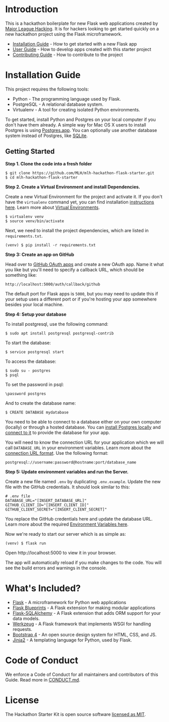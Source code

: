 # Introduction

This is a hackathon boilerplate for new Flask web applications created by [Major League Hacking](https://github.com/MLH). It is for hackers looking to get started quickly on a new hackathon project using the Flask microframework.

- [Installation Guide](#installation-guide) - How to get started with a new Flask app
- [User Guide](https://github.com/MLH/mlh-hackathon-flask-starter/blob/master/docs/USER_GUIDE.md) - How to develop apps created with this starter project
- [Contributing Guide](https://github.com/MLH/mlh-hackathon-flask-starter/blob/master/docs/CONTRIBUTING.md) - How to contribute to the project

# <a name='installation-guide'>Installation Guide</a>

This project requires the following tools:

- Python - The programming language used by Flask.
- PostgreSQL - A relational database system.
- Virtualenv - A tool for creating isolated Python environments.

To get started, install Python and Postgres on your local computer if you don't have them already. A simple way for Mac OS X users to install Postgres is using [Postgres.app](https://postgresapp.com/). You can optionally use another database system instead of Postgres, like [SQLite](http://flask.pocoo.org/docs/1.0/patterns/sqlite3/).

## Getting Started

**Step 1. Clone the code into a fresh folder**

```
$ git clone https://github.com/MLH/mlh-hackathon-flask-starter.git
$ cd mlh-hackathon-flask-starter
```

**Step 2. Create a Virtual Environment and install Dependencies.**

Create a new Virtual Environment for the project and activate it. If you don't have the `virtualenv` command yet, you can find installation [instructions here](https://virtualenv.readthedocs.io/en/latest/). Learn more about [Virtual Environments](http://flask.pocoo.org/docs/1.0/installation/#virtual-environments).

```
$ virtualenv venv
$ source venv/bin/activate
```

Next, we need to install the project dependencies, which are listed in `requirements.txt`.

```
(venv) $ pip install -r requirements.txt
```

**Step 3: Create an app on GitHub**

Head over to [GitHub OAuth apps](https://github.com/settings/developers) and create a new OAuth app. Name it what you like but you'll need to specify a callback URL, which should be something like:

```
http://localhost:5000/auth/callback/github
```

The default port for Flask apps is `5000`, but you may need to update this if your setup uses a different port or if you're hosting your app somewhere besides your local machine.

**Step 4: Setup your database**

To install postgresql, use the following command:

```
$ sudo apt install postgresql postgresql-contrib
```

To start the database:

```
$ service postgresql start
```

To access the database:

```
$ sudo su - postgres
$ psql
```

To set the password in psql:

```
\password postgres
```

And to create the database name:

```
$ CREATE DATABASE mydatabase
```

You need to be able to connect to a database either on your own computer (locally) or through a hosted database. You can [install Postgres locally](http://www.postgresqltutorial.com/install-postgresql/) and [connect to it](http://www.postgresqltutorial.com/connect-to-postgresql-database/) to provide the database for your app.

You will need to know the connection URL for your application which we will call `DATABASE_URL` in your environment variables. Learn more about the [connection URL format](http://flask-sqlalchemy.palletsprojects.com/en/2.x/config/#connection-uri-format). Use the following format:

```
postgresql://username:password@hostname:port/database_name
```

**Step 5: Update environment variables and run the Server.**

Create a new file named `.env` by duplicating `.env.example`. Update the new file with the GitHub credentials. It should look similar to this:

```
# .env file
DATABASE_URL="[INSERT_DATABASE_URL]"
GITHUB_CLIENT_ID="[INSERT_CLIENT_ID]"
GITHUB_CLIENT_SECRET="[INSERT_CLIENT_SECRET]"
```

You replace the GitHub credentials here and update the database URL. Learn more about the required [Environment Variables here](https://github.com/MLH/mlh-hackathon-flask-starter/blob/master/docs/USER_GUIDE.md#environment-variables).

Now we're ready to start our server which is as simple as:

```
(venv) $ flask run
```

Open http://localhost:5000 to view it in your browser.

The app will automatically reload if you make changes to the code.
You will see the build errors and warnings in the console.

# What's Included?

- [Flask](http://flask.pocoo.org/) - A microframework for Python web applications
- [Flask Blueprints](http://flask.pocoo.org/docs/1.0/blueprints/) - A Flask extension for making modular applications
- [Flask-SQLAlchemy](http://flask-sqlalchemy.pocoo.org/2.3/) - A Flask extension that adds ORM support for your data models.
- [Werkzeug](http://werkzeug.pocoo.org/) - A Flask framework that implements WSGI for handling requests.
- [Bootstrap 4](https://getbootstrap.com/) - An open source design system for HTML, CSS, and JS.
- [Jinja2](http://jinja.pocoo.org/docs/2.10/) - A templating language for Python, used by Flask.

# Code of Conduct

We enforce a Code of Conduct for all maintainers and contributors of this Guide. Read more in [CONDUCT.md](https://github.com/MLH/mlh-hackathon-flask-starter/blob/master/docs/CONDUCT.md).

# License

The Hackathon Starter Kit is open source software [licensed as MIT](https://github.com/MLH/mlh-hackathon-flask-starter/blob/master/LICENSE.md).
